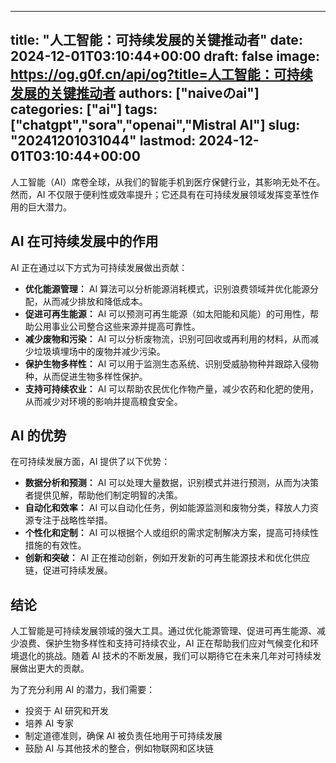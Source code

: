 
---
title: "人工智能：可持续发展的关键推动者"
date: 2024-12-01T03:10:44+00:00
draft: false
image: https://og.g0f.cn/api/og?title=人工智能：可持续发展的关键推动者
authors: ["naiveのai"]
categories: ["ai"]
tags: ["chatgpt","sora","openai","Mistral AI"]
slug: "20241201031044"
lastmod: 2024-12-01T03:10:44+00:00
---
人工智能（AI）席卷全球，从我们的智能手机到医疗保健行业，其影响无处不在。然而，AI 不仅限于便利性或效率提升；它还具有在可持续发展领域发挥变革性作用的巨大潜力。

## AI 在可持续发展中的作用

AI 正在通过以下方式为可持续发展做出贡献：

- **优化能源管理：** AI 算法可以分析能源消耗模式，识别浪费领域并优化能源分配，从而减少排放和降低成本。
- **促进可再生能源：** AI 可以预测可再生能源（如太阳能和风能）的可用性，帮助公用事业公司整合这些来源并提高可靠性。
- **减少废物和污染：** AI 可以分析废物流，识别可回收或再利用的材料，从而减少垃圾填埋场中的废物并减少污染。
- **保护生物多样性：** AI 可以用于监测生态系统、识别受威胁物种并跟踪入侵物种，从而促进生物多样性保护。
- **支持可持续农业：** AI 可以帮助农民优化作物产量，减少农药和化肥的使用，从而减少对环境的影响并提高粮食安全。

## AI 的优势

在可持续发展方面，AI 提供了以下优势：

- **数据分析和预测：** AI 可以处理大量数据，识别模式并进行预测，从而为决策者提供见解，帮助他们制定明智的决策。
- **自动化和效率：** AI 可以自动化任务，例如能源监测和废物分类，释放人力资源专注于战略性举措。
- **个性化和定制：** AI 可以根据个人或组织的需求定制解决方案，提高可持续性措施的有效性。
- **创新和突破：** AI 正在推动创新，例如开发新的可再生能源技术和优化供应链，促进可持续发展。

## 结论

人工智能是可持续发展领域的强大工具。通过优化能源管理、促进可再生能源、减少浪费、保护生物多样性和支持可持续农业，AI 正在帮助我们应对气候变化和环境退化的挑战。随着 AI 技术的不断发展，我们可以期待它在未来几年对可持续发展做出更大的贡献。

为了充分利用 AI 的潜力，我们需要：

- 投资于 AI 研究和开发
- 培养 AI 专家
- 制定道德准则，确保 AI 被负责任地用于可持续发展
- 鼓励 AI 与其他技术的整合，例如物联网和区块链